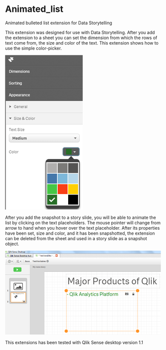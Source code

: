 # Animated_list
Animated bulleted list extension for Data Storytelling

This extension was designed for use with Data Storytelling. After you add the extension to a sheet you can set the dimension from which the rows of text come from, the size and color of the text. This extension shows how to use the simple color-picker. 

![](https://github.com/ingemarcarlo/Animated_list/blob/ico_Animated_list/properties.png)

After you add the snapshot to a story slide, you will be able to animate the list by clicking on the text placeholders. The mouse pointer will change from arrow to hand when you hover over the text placeholder.
After its properties have been set, size and color, and it has been snapshotted, the extension can be deleted from the sheet and used in a story slide as a snapshot object.

![](https://github.com/ingemarcarlo/Animated_list/blob/ico_Animated_list/SnapshotInSlide.png)

This extensions has been tested with Qlik Sense desktop version 1.1
